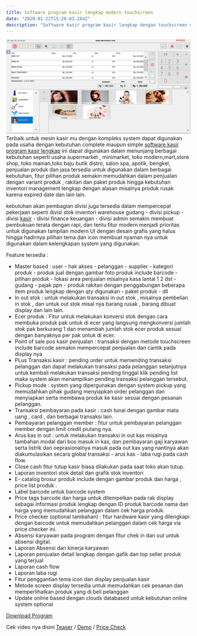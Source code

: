 ```yaml
---
title: Software program kasir lengkap modern touchscreen
date: "2020-01-22T15:28:03.284Z"
description: "Software kasir program kasir lengkap dengan touchscreen metode modern untuk usaha jaman now supermarket minimarket toko shop store retail wajib punya"
---
```

![software program kasir lengkap](./softwarekasirlengkap.png)
Terbaik untuk mesin kasir mu dengan kompleks system dapat digunakan pada usaha dengan kebutuhan complete maupun simple [software kasir program kasir lengkap](https://mesinkasir.netlify.com/softwarekasirlengkap/) ini dapat digunakan dalam menunjang berbagai kebutuhan seperti usaha supermarket , minimarket, toko modern,mart,store shop, toko mainan,toko baju butik distro, salon spa, apotik, bengkel, penjualan produk dan jasa tersedia untuk digunakan dalam berbagai kebutuhan, fitur pilihan produk semakin memudahkan dalam penjualan dengan variant produk , rakitan dan paket produk hingga kebutuhan inventori management lengkap dengan alasan misalnya produk rusak karena expired date dan lain lain.

kebutuhan akan pembagian divisi juga tersedia dalam mempercepat pekerjaan seperti divisi stok inventori warehouse gudang - divisi pickup  - divisi [kasir](https://mesinkasir.netlify.com/softwarekasirlengkap/) - divisi finance keuangan - divisi admin semakin membuat pembukuan terata dengan rapi, dan tentu fitur modern menjadi prioritas untuk digunakan tampilan modern UI dengan desain grafis yang halus hingga hadirnya pilihan tema dan icon membuat nyaman nya untuk digunakan dalam kelengkapan system yang digunakan.

Feature tersedia :
+ Master based : user - hak akses - pelanggan - supplier - kategori  produk - produk jual dengan gambar foto produk include barcode - pilihan produk - lokasi area penjualan misalnya kasa lantai 1 2 dst - gudang - pajak ppn - produk rakitan dengan penggabungan beberapa item produk lengkap dengan qty digunakan - paket produk - dll
+ In out stok : untuk melakukan transaksi in out stok , misalnya pembelian in stok , dan untuk out stok misal nya barang rusak , barang dibuat display dan lain lain.
+ Ecer produk : Fitur untuk melakukan konversi stok dengan cara membuka produk pak untuk di ecer yang langsung mengkonversi jumlah stok pak berkurang 1 dan menambah jumlah stok ecer produk sesuai dengan banyaknya per pak untuk di ecer.
+ Point of sale pos kasir penjualan : transaksi dengan metode touchscreen include barcode semakin mempercepat penjualan dan cantik pada display nya
+ PLus Transaksi kasir : pending order untuk memending transaksi pelanggan dan dapat melakukan transaksi pada pelanggan selanjutnya untuk kembali melakukan transaksi pending tinggal klik pending list maka system akan menampilkan pending transaksi pelanggan tersebut.
+ Pickup mode : system yang dipergunakan dengan system pickup yang memudahkan pihak gudang menyiapkan order pelanggan dan menyiapkan serta membawa produk ke kasir sesuai dengan pesanan pelanggan.
+ Transaksi pembayaran pada kasir : cash tunai dengan gambar mata uang , card , dan berbagai transaksi lain.
+ Pembayaran pelanggan member : fitur untuk pembayaran pelanggan member dengan limit credit piutang nya.
+ Arus kas in out : untuk melakukan transaksi in out kas misalnya tambahan modal dari bos masuk in kas, dan pembayaran gaji karyawan serta listrik dan oeprasionalnya masuk pada out kas yang nantinya akan diakumulasikan secara global transaksi - arus kas - laba rugi pada cash flow.
+ Close cash fitur tutup kasir biasa dilakukan pada saat toko akan tutup.
+ Laporan inventori stok detail  dan grafik stok inventori
+ E- catalog brosur produk include dengan gambar produk dan harga , price list produk .
+ Label barcode untuk barcode system
+ Price tags barcode dan harga untuk ditempelkan pada rak display sebagai informasi produk lengkap dengan ID produk barcode nama dan harga yang memudahkan pelanggan dalam cek harga produk.
+ Price checker (optional tambahan) : fitur hardware kasir yang dilengkapi dengan barcode untuk memudahkan pelanggan dalam cek harga via price checker ini.
+ Absensi karyawan pada program dengan fitur chek in dan out untuk absensi digital.
+ Laporan Absensi dan kinerja karyawan
+ Laporan penjualan detail lengkap dengan gafik dan top seller produk yang terjual
+ Laporan cash flow
+ Laporan laba rugi
+ Fitur penggantian tema icon dan display penjualan kasir
+ Metode screen display tersedia untuk memudahkan cek pesanan dan memperlihatkan produk yang di beli pelanggan
+ Update online based dengan clouds databased untuk kebutuhan online system optional

[Download Program](https://mesinkasir.github.io/e-catalog/CHROMPOS%20retail.pdf)

Cek video nya disini 
[Teaser](https://youtu.be/S7p1qDybViQ) / 
[Demo](https://www.youtube.com/playlist?list=PLQDm6k9_HvYN3UhrrV1LqEJRFdO7H-NZn) /
[Price Check](https://youtu.be/B864Ctl6Dqs)
